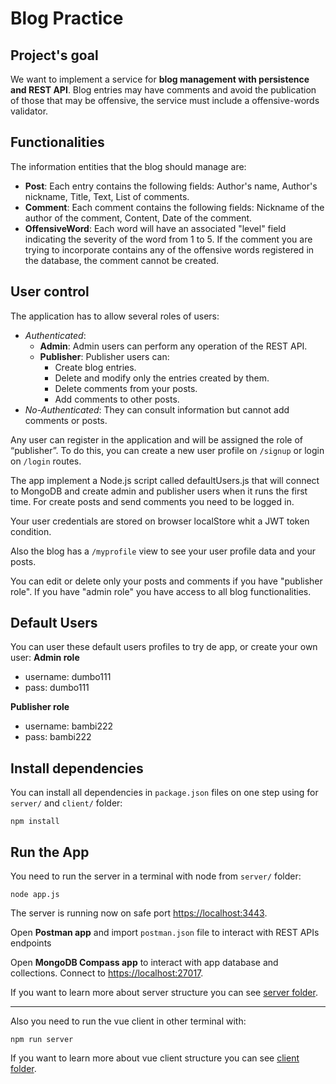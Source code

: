 # Blog Practice

## Project's goal
We want to implement a service for **blog management with persistence and REST API**. Blog entries may have comments and avoid the publication of those that may be offensive, the service must include a offensive-words validator.

## Functionalities
The information entities that the blog should manage are:
* **Post**: Each entry contains the following fields: Author's name, Author's nickname, Title, Text, List of comments.
* **Comment**: Each comment contains the following fields: Nickname of the author of the comment, Content, Date of the comment.
* **OffensiveWord**: Each word will have an associated "level" field indicating the severity of the word from 1 to 5. If the comment you are trying to incorporate contains any of the offensive words registered in the database, the comment cannot be created.

## User control

The application has to allow several roles of users:

- _Authenticated_:
  - **Admin**: Admin users can perform any operation of the REST API.
  - **Publisher**: Publisher users can:
    - Create blog entries.
    - Delete and modify only the entries created by them.
    - Delete comments from your posts.
    - Add comments to other posts.
- _No-Authenticated_: They can consult information but cannot add comments or posts.

Any user can register in the application and will be assigned the role of “publisher”.
To do this, you can create a new user profile on `/signup` or login on `/login` routes.

The app implement a Node.js script called defaultUsers.js that will connect to MongoDB and create admin and publisher users when it runs the first time.
For create posts and send comments you need to be logged in.

Your user credentials are stored on browser localStore whit a JWT token condition.

Also the blog has a `/myprofile` view to see your user profile data and your posts.

You can edit or delete only your posts and comments if you have "publisher role". 
If you have "admin role" you have access to all blog functionalities.

## Default Users
You can user these default users profiles to try de app, or create your own user:
**Admin role**
- username: dumbo111
- pass: dumbo111

**Publisher role**
- username: bambi222
- pass: bambi222


## Install dependencies
You can install all dependencies in `package.json` files on one step using for `server/` and `client/` folder:

`npm install`

## Run the App
You need to run the server in a terminal with node from `server/` folder:

`node app.js`

The server is running now on safe port [https://localhost:3443](https://localhost:3443).

Open **Postman app** and import `postman.json` file to interact with REST APIs endpoints

Open **MongoDB Compass app** to interact with app database and collections. Connect to [https://localhost:27017](https://localhost:27017). 

If you want to learn more about server structure you can see [server folder](./server/README.md).

---

Also you need to run the vue client in other terminal with:

`npm run server`

If you want to learn more about vue client structure you can see [client folder](./client/README.md).





